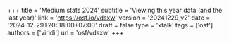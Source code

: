 +++
title = 'Medium stats 2024'
subtitle = 'Viewing this year data (and the last year)'
link = 'https://osf.io/vdsxw'
version = '20241229_v2'
date = '2024-12-29T20:38:00+07:00'
draft = false
type = 'xtalk'
tags = ['osf']
authors = ['viridi']
url = 'osf/vdsxw'
+++
<!--more-->
